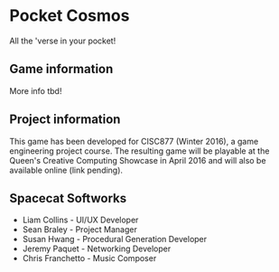# Pocket Cosmos
All the 'verse in your pocket!

## Game information
More info tbd!

## Project information
This game has been developed for CISC877 (Winter 2016), a game engineering project course. The resulting game will be playable at the Queen's Creative Computing Showcase in April 2016 and will also be available online (link pending).

## Spacecat Softworks
- Liam Collins - UI/UX Developer
- Sean Braley - Project Manager
- Susan Hwang - Procedural Generation Developer
- Jeremy Paquet - Networking Developer
- Chris Franchetto - Music Composer
